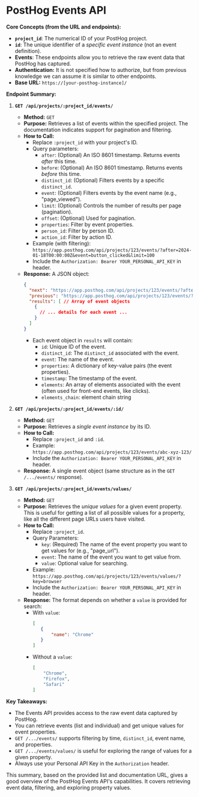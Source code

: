 # PostHog Events API

**Core Concepts (from the URL and endpoints):**

*   **`project_id`**: The numerical ID of your PostHog project.
*   **`id`**: The unique identifier of a *specific event instance* (not an event definition).
*   **Events**: These endpoints allow you to retrieve the raw event data that PostHog has captured.
* **Authentication:** It is not specified how to authorize, but from previous knowledge we can assume it is similar to other endpoints.
*   **Base URL:** `https://[your-posthog-instance]/`

**Endpoint Summary:**

1.  **`GET /api/projects/:project_id/events/`**

    *   **Method:** `GET`
    *   **Purpose:** Retrieves a list of events within the specified project. The documentation indicates support for pagination and filtering.
    *   **How to Call:**
        *   Replace `:project_id` with your project's ID.
        *   Query parameters:
            *   `after`: (Optional) An ISO 8601 timestamp.  Returns events *after* this time.
            *   `before`: (Optional) An ISO 8601 timestamp. Returns events *before* this time.
            *   `distinct_id`: (Optional) Filters events by a specific `distinct_id`.
            *   `event`: (Optional) Filters events by the event name (e.g., "page_viewed").
            *   `limit`: (Optional) Controls the number of results per page (pagination).
            *   `offset`: (Optional) Used for pagination.
            *    `properties`: Filter by event properties.
            *    `person_id`: Filter by person ID.
            *    `action_id`: Filter by action ID.
        *   Example (with filtering): `https://app.posthog.com/api/projects/123/events/?after=2024-01-18T00:00:00Z&event=button_clicked&limit=100`
        *   Include the `Authorization: Bearer YOUR_PERSONAL_API_KEY` in header.
    *   **Response:** A JSON object:
        ```json
        {
          "next": "https://app.posthog.com/api/projects/123/events/?after=...&limit=100&offset=100", // URL to the next page (or null)
          "previous": "https://app.posthog.com/api/projects/123/events/?after=...&limit=100", // URL to the previous page (or null)
          "results": [ // Array of event objects
            {
              // ... details for each event ...
            }
          ]
        }
        ```
        *   Each event object in `results` will contain:
            *   `id`: Unique ID of the event.
            *   `distinct_id`: The `distinct_id` associated with the event.
            *   `event`: The name of the event.
            *   `properties`: A dictionary of key-value pairs (the event properties).
            *   `timestamp`:  The timestamp of the event.
            *   `elements`: An array of elements associated with the event (often used for front-end events, like clicks).
            *   `elements_chain`: element chain string

2.  **`GET /api/projects/:project_id/events/:id/`**

    *   **Method:** `GET`
    *   **Purpose:** Retrieves a *single event instance* by its ID.
    *   **How to Call:**
        *   Replace `:project_id` and `:id`.
        *   Example: `https://app.posthog.com/api/projects/123/events/abc-xyz-123/`
        *   Include the `Authorization: Bearer YOUR_PERSONAL_API_KEY` in header.
    *   **Response:**  A single event object (same structure as in the `GET /.../events/` response).

3.  **`GET /api/projects/:project_id/events/values/`**

    *   **Method:** `GET`
    *   **Purpose:** Retrieves the *unique values* for a given event property.  This is useful for getting a list of all possible values for a property, like all the different page URLs users have visited.
    *   **How to Call:**
        *   Replace `:project_id`.
        *   Query Parameters:
            *   `key`: (Required) The name of the event property you want to get values for (e.g., "page_url").
            *   `event`: The name of the event you want to get value from.
            *   `value`: Optional value for searching.
        *   Example:  `https://app.posthog.com/api/projects/123/events/values/?key=browser`
        *   Include the `Authorization: Bearer YOUR_PERSONAL_API_KEY` in header.
    *   **Response:**  The format depends on whether a `value` is provided for search:
         *   With `value`:
             ```json
             [
                {
                    "name": "Chrome"
                }
             ]
              ```
        *   Without a `value`:
            ```json
            [
                "Chrome",
                "Firefox",
                "Safari"
            ]
             ```

**Key Takeaways:**

*   The Events API provides access to the raw event data captured by PostHog.
*   You can retrieve events (list and individual) and get unique values for event properties.
*   `GET /.../events/` supports filtering by time, `distinct_id`, event name, and properties.
*   `GET /.../events/values/` is useful for exploring the range of values for a given property.
*   Always use your Personal API Key in the `Authorization` header.

This summary, based on the provided list and documentation URL, gives a good overview of the PostHog Events API's capabilities. It covers retrieving event data, filtering, and exploring property values.
